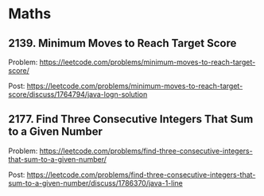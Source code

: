 # Maths

## 2139. Minimum Moves to Reach Target Score
Problem: https://leetcode.com/problems/minimum-moves-to-reach-target-score/

Post: https://leetcode.com/problems/minimum-moves-to-reach-target-score/discuss/1764794/java-logn-solution

## 2177. Find Three Consecutive Integers That Sum to a Given Number
Problem: https://leetcode.com/problems/find-three-consecutive-integers-that-sum-to-a-given-number/

Post: 
https://leetcode.com/problems/find-three-consecutive-integers-that-sum-to-a-given-number/discuss/1786370/java-1-line